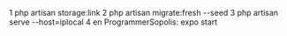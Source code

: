 1 php artisan storage:link
2 php artisan migrate:fresh --seed
3 php artisan serve --host=iplocal
4 en ProgrammerSopolis: expo start
